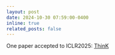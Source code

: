 ```yaml
---
layout: post
date: 2024-10-30 07:59:00-0400
inline: true
related_posts: false
---
```


One paper accepted to ICLR2025: <a href="https://github.com/SalesforceAIResearch/ThinK">ThinK</a>